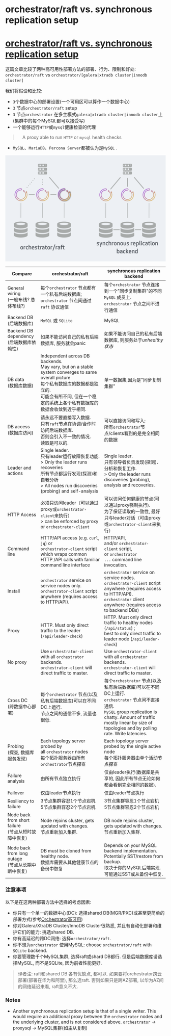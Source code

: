 # orchestrator/raft vs. synchronous replication setup
# [orchestrator/raft vs. synchronous replication setup](https://github.com/openark/orchestrator/blob/master/docs/raft-vs-sync-repl.md)
这篇文章比较了两种高可用性部署方法的部署、行为、限制和好处: `orchestrator/raft` vs `orchestrator/[galera|xtradb cluster|innodb cluster]`

我们将假设和比较:

* `3`个数据中心的部署设置(一个可用区可以算作一个数据中心)
* `3` 节点`orchestrator/raft` setup
* `3` 节点`orchestrator` 在多主模式`galera|xtradb cluster|innodb cluster`上(集群中的每个MySQL都可以接受写)
* 一个能够运行`HTTP`或`mysql`健康检查的代理
>  A proxy able to run `HTTP` or `mysql` health checks
* `MySQL`、`MariaDB`、`Percona Server`都被认为是`MySQL` .

![image](images/FRo9X-wvrhPyA5-rFJ_PEv2i63pmDgHHqjdwjvq_1Dg.png)

|**Compare**|**orchestrator/raft**|**synchronous replication backend**|
| ----- | ----- | ----- |
|General wiring<br>(一般布线? 总体布线?)|每个`orchestrator` 节点都有一个私有后端数据库;<br>`orchestrator` 节点间通过`raft` 协议通信|每个`orchestrator` 节点连接到一个"同步复制集群"的不同`MySQL` 成员上.<br>`orchestrator` 节点之间不进行通信|
|Backend DB<br>(后端数据库)|`MySQL` 或 `SQLite`|MySQL|
|Backend DB dependency<br>(后端数据库依赖性)|如果不能访问自己的私有后端数据库, 服务就会panic|如果不能访问自己的私有后端数据库, 则服务处于*unhealthy状态*|
|DB data<br>(数据库数据)|Independent across DB backends. <br>May vary, but on a stable system converges to same overall picture<br>每个私有数据库的数据都是独立的. <br>可能会有所不同, 但在一个稳定的系统上各个私有数据库的数据会收敛到近乎相同.|单一数据集,因为是"同步复制集群"|
|DB access<br>(数据库访问)|请永远不要直接写入数据.<br>只有`raft`节点在协调/合作时访问后端数据库.<br>否则会引入不一致的情况.<br>读取是可以的.|可以直接访问和写入; <br>所有`orchestrator`节点/clients看到的是完全相同的数据|
|Leader and actions|Single leader.<br>只有leader运行故障恢复功能.<br>> Only the leader runs recoveries<br>所有节点都运行发现(探测)和自我分析<br>> All nodes run discoveries (probing) and self-analysis|Single leader. <br>只有领导者负责发现(探测)、分析和恢复工作.<br>> Only the leader runs discoveries (probing), analysis and recoveries.|
|HTTP Access|必须只访问leader（可以通过proxy或`orchestrator-client`来执行）<br>> can be enforced by proxy or `orchestrator-client`|可以访问任何健康的节点(可以通过proxy强制执行).<br>为了保证读取的一致性, 最好只与leader对话（可由proxy或`orchestrator-client`来执行）|
|Command line|HTTP/API access (e.g. `curl`, `jq`) or <br>`orchestrator-client` script which wraps common HTTP /API calls with familiar command line interface|HTTP/API, and/or `orchestrator-client` script, or `orchestrator ...` command line invocation.|
|Install|`orchestrator` service on service nodes only. <br>`orchestrator-client` script anywhere (requires access to HTTP/API).|`orchestrator` service on service nodes.<br>`orchestrator-client` script anywhere (requires access to HTTP/API). <br>`orchestrator` client anywhere (requires access to backend DBs)|
|Proxy|HTTP. Must only direct traffic to the leader (`/api/leader-check`)|HTTP. Must only direct traffic to healthy nodes (`/api/status`) ; <br>best to only direct traffic to leader node (`/api/leader-check`)|
|No proxy|Use `orchestrator-client` with all `orchestrator` backends. <br>`orchestrator-client` will direct traffic to master.|Use `orchestrator-client` with all `orchestrator` backends. <br>`orchestrator-client` will direct traffic to master.|
|Cross DC<br>(跨数据中心部署)|每个`orchestrator` 节点(以及私有后端数据库)可以在不同DC上运行.<br>节点之间的通信不多, 流量也很低.|每个`orchestrator` 节点(以及私有后端数据库)可以在不同DC上运行.<br>`orchestrator` 节点间不直接通信.<br>`MySQL` group replication is chatty. Amount of traffic mostly linear by size of topologies and by polling rate. Write latencies.|
|Probing<br>(探查, 数据库服务发现)|Each topology server probed by all `orchestrator` nodes<br>每个拓扑服务器由所有`orchestrator`节点探查|Each topology server probed by the single active node<br>每个拓扑服务器由单个活动节点探查|
|Failure analysis|由所有节点独立执行|仅由leader执行(数据库是共享的, 因此所有节点无论如何都会看到完全相同的数据).|
|Failover|仅由leader节点执行|仅由leader节点执行|
|Resiliency to failure|3节点集群容忍1个节点宕机<br>5节点集群容忍2个节点宕机|3节点集群容忍1个节点宕机<br>5节点集群容忍2个节点宕机|
|Node back from short failure<br>(节点从短时故障中恢复)|Node rejoins cluster, gets updated with changes.<br>节点重新加入集群.|DB node rejoins cluster, gets updated with changes.<br>节点重新加入集群.|
|Node back from long outage<br>(节点从长期中断中恢复)|DB must be cloned from healthy node.<br>数据库需要从其他健康节点的备份中恢复|Depends on your MySQL backend implementation. Potentially SST/restore from backup.<br>取决于你的MySQL后端实现. 可能通过SST或从备份中恢复.|



### 注意事项
以下是在这两种部署方法中选择的考虑因素:

* 你只有一个单一的数据中心(DC): 选择shared DB(MGR/PXC)或甚至更简单的部署方式(参考[Orchestrator高可用](Deployment/Orchestrator高可用.md))
* 你对Galera/XtraDB Cluster/InnoDB Cluster很熟悉, 并且有自动化部署和维护它们的能力: 挑选shared DB.
* 你有高延迟的跨DC网络: 选择`orchestrator/raft`.
* 你不想为`orchestrator` 使用MySQL: choose `orchestrator/raft` with `SQLite` backend.
* 你要管理数千个MySQL集群, 选择raft或shard DB都行. 但是后端数据库请选择MySQL, 而不是SQLite, 因为前者性能更好.

> 译者注: raft和shared DB 各有优缺点, 都可以. 如果要将orchestrator跨云部署(部署在华为和阿里), 那么选raft. 否则如果只是跨AZ部署, 以华为AZ间的网络延迟来看, raft意义不大.

### Notes
* Another synchronous replication setup is that of a single writer. This would require an additional proxy between the `orchestrator` nodes and the underlying cluster, and is not considered above.
`orchestrator` -> proxysql -> MySQL集群(如主从复制)























